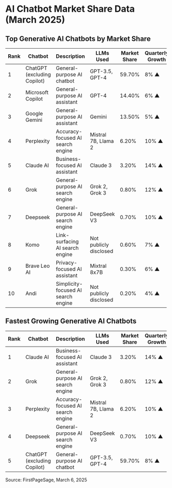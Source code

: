 # AI Chatbot Market Share Data (March 2025)

## Top Generative AI Chatbots by Market Share

| Rank | Chatbot | Description | LLMs Used | Market Share | Quarterly Growth |
|------|---------|-------------|-----------|--------------|------------------|
| 1 | ChatGPT (excluding Copilot) | General-purpose AI chatbot | GPT-3.5, GPT-4 | 59.70% | 8% ▲ |
| 2 | Microsoft Copilot | General-purpose AI assistant | GPT-4 | 14.40% | 6% ▲ |
| 3 | Google Gemini | General-purpose AI assistant | Gemini | 13.50% | 5% ▲ |
| 4 | Perplexity | Accuracy-focused AI search engine | Mistral 7B, Llama 2 | 6.20% | 10% ▲ |
| 5 | Claude AI | Business-focused AI assistant | Claude 3 | 3.20% | 14% ▲ |
| 6 | Grok | General-purpose AI search engine | Grok 2, Grok 3 | 0.80% | 12% ▲ |
| 7 | Deepseek | General-purpose AI search engine | DeepSeek V3 | 0.70% | 10% ▲ |
| 8 | Komo | Link-surfacing AI search engine | Not publicly disclosed | 0.60% | 7% ▲ |
| 9 | Brave Leo AI | Privacy-focused AI assistant | Mixtral 8x7B | 0.30% | 6% ▲ |
| 10 | Andi | Simplicity-focused AI search engine | Not publicly disclosed | 0.20% | 4% ▲ |

## Fastest Growing Generative AI Chatbots

| Rank | Chatbot | Description | LLMs Used | Market Share | Quarterly Growth |
|------|---------|-------------|-----------|--------------|------------------|
| 1 | Claude AI | Business-focused AI assistant | Claude 3 | 3.20% | 14% ▲ |
| 2 | Grok | General-purpose AI search engine | Grok 2, Grok 3 | 0.80% | 12% ▲ |
| 3 | Perplexity | Accuracy-focused AI search engine | Mistral 7B, Llama 2 | 6.20% | 10% ▲ |
| 4 | Deepseek | General-purpose AI search engine | DeepSeek V3 | 0.70% | 10% ▲ |
| 5 | ChatGPT (excluding Copilot) | General-purpose AI chatbot | GPT-3.5, GPT-4 | 59.70% | 8% ▲ |

Source: FirstPageSage, March 6, 2025
